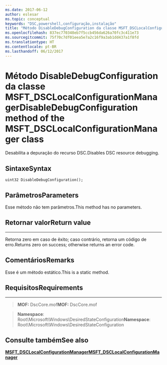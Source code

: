 ```yaml
---
ms.date: 2017-06-12
author: eslesar
ms.topic: conceptual
keywords: "DSC,powershell,configuração,instalação"
title: "Método DisableDebugConfiguration da classe MSFT_DSCLocalConfigurationManager"
ms.openlocfilehash: 837ec770348eb7f5ccb456da626a70fc3c411e73
ms.sourcegitcommit: 75f70c7df01eea5e7a2c16f9a3ab1dd437a1f8fd
ms.translationtype: HT
ms.contentlocale: pt-BR
ms.lasthandoff: 06/12/2017
---
```

# <a name="disabledebugconfiguration-method-of-the-msftdsclocalconfigurationmanager-class"></a><span data-ttu-id="b2ed8-103">Método DisableDebugConfiguration da classe MSFT_DSCLocalConfigurationManager</span><span class="sxs-lookup"><span data-stu-id="b2ed8-103">DisableDebugConfiguration method of the MSFT_DSCLocalConfigurationManager class</span></span>

<span data-ttu-id="b2ed8-104">Desabilita a depuração do recurso DSC.</span><span class="sxs-lookup"><span data-stu-id="b2ed8-104">Disables DSC resource debugging.</span></span>

<a name="syntax"></a><span data-ttu-id="b2ed8-105">Sintaxe</span><span class="sxs-lookup"><span data-stu-id="b2ed8-105">Syntax</span></span>
------

```mof
uint32 DisableDebugConfiguration();
```

<a name="parameters"></a><span data-ttu-id="b2ed8-106">Parâmetros</span><span class="sxs-lookup"><span data-stu-id="b2ed8-106">Parameters</span></span>
----------

<span data-ttu-id="b2ed8-107">Esse método não tem parâmetros.</span><span class="sxs-lookup"><span data-stu-id="b2ed8-107">This method has no parameters.</span></span>

## <a name="return-value"></a><span data-ttu-id="b2ed8-108">Retornar valor</span><span class="sxs-lookup"><span data-stu-id="b2ed8-108">Return value</span></span>
------------

<span data-ttu-id="b2ed8-109">Retorna zero em caso de êxito; caso contrário, retorna um código de erro.</span><span class="sxs-lookup"><span data-stu-id="b2ed8-109">Returns zero on success; otherwise returns an error code.</span></span>

## <a name="remarks"></a><span data-ttu-id="b2ed8-110">Comentários</span><span class="sxs-lookup"><span data-stu-id="b2ed8-110">Remarks</span></span>

<span data-ttu-id="b2ed8-111">Esse é um método estático.</span><span class="sxs-lookup"><span data-stu-id="b2ed8-111">This is a static method.</span></span>

## <a name="requirements"></a><span data-ttu-id="b2ed8-112">Requisitos</span><span class="sxs-lookup"><span data-stu-id="b2ed8-112">Requirements</span></span>
------------
><span data-ttu-id="b2ed8-113">**MOF:** DscCore.mof</span><span class="sxs-lookup"><span data-stu-id="b2ed8-113">**MOF:** DscCore.mof</span></span>

><span data-ttu-id="b2ed8-114">**Namespace**: Root\Microsoft\Windows\DesiredStateConfiguration</span><span class="sxs-lookup"><span data-stu-id="b2ed8-114">**Namespace**: Root\Microsoft\Windows\DesiredStateConfiguration</span></span>


## <a name="see-also"></a><span data-ttu-id="b2ed8-115">Consulte também</span><span class="sxs-lookup"><span data-stu-id="b2ed8-115">See also</span></span>


[<span data-ttu-id="b2ed8-116">**MSFT_DSCLocalConfigurationManager**</span><span class="sxs-lookup"><span data-stu-id="b2ed8-116">**MSFT_DSCLocalConfigurationManager**</span></span>](msft-dsclocalconfigurationmanager.md)

 

 



